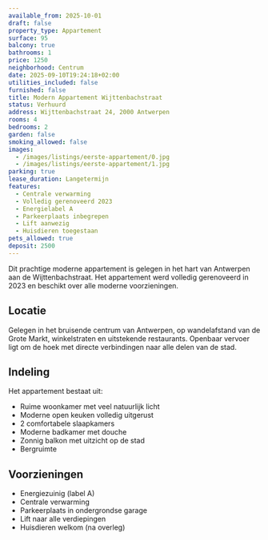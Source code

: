```yaml
---
available_from: 2025-10-01
draft: false
property_type: Appartement
surface: 95
balcony: true
bathrooms: 1
price: 1250
neighborhood: Centrum
date: 2025-09-10T19:24:18+02:00
utilities_included: false
furnished: false
title: Modern Appartement Wijttenbachstraat
status: Verhuurd
address: Wijttenbachstraat 24, 2000 Antwerpen
rooms: 4
bedrooms: 2
garden: false
smoking_allowed: false
images:
  - /images/listings/eerste-appartement/0.jpg
  - /images/listings/eerste-appartement/1.jpg
parking: true
lease_duration: Langetermijn
features:
  - Centrale verwarming
  - Volledig gerenoveerd 2023
  - Energielabel A
  - Parkeerplaats inbegrepen
  - Lift aanwezig
  - Huisdieren toegestaan
pets_allowed: true
deposit: 2500
---
```


Dit prachtige moderne appartement is gelegen in het hart van Antwerpen aan de Wijttenbachstraat. Het appartement werd volledig gerenoveerd in 2023 en beschikt over alle moderne voorzieningen.

## Locatie
Gelegen in het bruisende centrum van Antwerpen, op wandelafstand van de Grote Markt, winkelstraten en uitstekende restaurants. Openbaar vervoer ligt om de hoek met directe verbindingen naar alle delen van de stad.

## Indeling
Het appartement bestaat uit:
- Ruime woonkamer met veel natuurlijk licht
- Moderne open keuken volledig uitgerust
- 2 comfortabele slaapkamers
- Moderne badkamer met douche
- Zonnig balkon met uitzicht op de stad
- Bergruimte

## Voorzieningen
- Energiezuinig (label A)
- Centrale verwarming
- Parkeerplaats in ondergrondse garage
- Lift naar alle verdiepingen
- Huisdieren welkom (na overleg)

